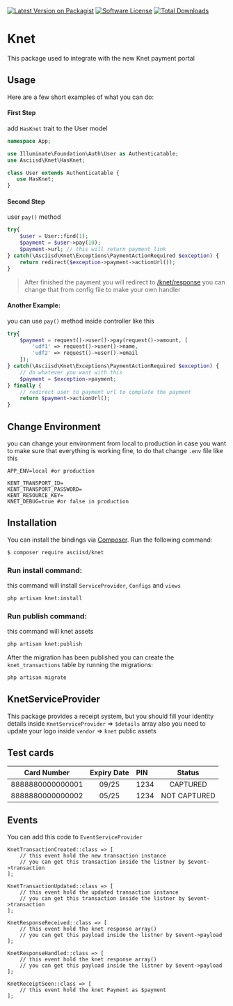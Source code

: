 [![Latest Version on Packagist][ico-version]][link-packagist]
[![Software License][ico-license]](LICENSE.md)
[![Total Downloads][ico-downloads]][link-downloads]

# Knet

This package used to integrate with the new Knet payment portal

## Usage

Here are a few short examples of what you can do:

#### First Step
add `HasKnet` trait to the User model
```php
namespace App;

use Illuminate\Foundation\Auth\User as Authenticatable;
use Asciisd\Knet\HasKnet;

class User extends Authenticatable {
   use HasKnet;
}
```

#### Second Step
user `pay()` method

```php
try{
    $user = User::find(1);
    $payment = $user->pay(10);
    $payment->url; // this will return payment link
} catch(\Asciisd\Knet\Exceptions\PaymentActionRequired $exception) {
    return redirect($exception->payment->actionUrl());
}
```

> After finished the payment you will redirect to [/knet/response]()
you can change that from config file to make your own handler

#### Another Example:
you can use `pay()` method inside controller like this
```php
try{
    $payment = request()->user()->pay(request()->amount, [
        'udf1' => request()->user()->name,
        'udf2' => request()->user()->email
    ]);
} catch(\Asciisd\Knet\Exceptions\PaymentActionRequired $exception) {
    // do whatever you want with this 
    $payment = $exception->payment;
} finally {
    // redirect user to payment url to complete the payment
    return $payment->actionUrl();
}
```

## Change Environment
you can change your environment from local to production in case you want to make sure that everything is working fine, to do that change `.env` file like this

```dotenv
APP_ENV=local #or production

KENT_TRANSPORT_ID=
KENT_TRANSPORT_PASSWORD=
KENT_RESOURCE_KEY=
KNET_DEBUG=true #or false in production
``` 

## Installation

You can install the bindings via [Composer](http://getcomposer.org/). Run the following command:

``` bash
$ composer require asciisd/knet
```

### Run install command:

this command will install `ServiceProvider`, `Configs` and `views`
``` bash
php artisan knet:install
```

### Run publish command:
this command will knet assets 
```bash
php artisan knet:publish
```

After the migration has been published you can create the `knet_transactions` table by running the migrations:
``` bash
php artisan migrate
```

## KnetServiceProvider
This package provides a receipt system, but you should fill your identity details inside `KnetServiceProvider` => `$details` array 
also you need to update your logo inside `vendor` => `knet` public assets

## Test cards
| Card Number      | Expiry Date  | PIN  |    Status     |
|------------------|:------------:|:-----|:-------------:|
| 8888880000000001 |    09/25     | 1234 |   CAPTURED    |
| 8888880000000002 |    05/25     | 1234 | NOT CAPTURED  |


## Events

You can add this code to `EventServiceProvider`
```
KnetTransactionCreated::class => [
    // this event hold the new transaction instance
    // you can get this transaction inside the listner by $event->transaction
];

KnetTransactionUpdated::class => [
    // this event hold the updated transaction instance
    // you can get this transaction inside the listner by $event->transaction
];

KnetResponseReceived::class => [
    // this event hold the knet response array()
    // you can get this payload inside the listner by $event->payload
];

KnetResponseHandled::class => [
    // this event hold the knet response array()
    // you can get this payload inside the listner by $event->payload
];

KnetReceiptSeen::class => [
    // this event hold the knet Payment as $payment
];
```

[ico-version]: https://img.shields.io/packagist/v/asciisd/knet.svg?style=flat
[ico-license]: https://img.shields.io/badge/license-MIT-brightgreen.svg?style=flat
[ico-status]: https://github.com/asciisd/knet/workflows/tests/badge.svg
[ico-scrutinizer]: https://img.shields.io/scrutinizer/coverage/g/asciisd/knet.svg?style=flat
[ico-code-quality]: https://img.shields.io/scrutinizer/g/asciisd/knet.svg?style=flat
[ico-downloads]: https://img.shields.io/packagist/dt/asciisd/knet.svg?style=flat

[link-packagist]: https://packagist.org/packages/asciisd/knet
[link-actions]: https://github.com/asciisd/knet/actions
[link-scrutinizer]: https://scrutinizer-ci.com/g/asciisd/knet/code-structure
[link-code-quality]: https://scrutinizer-ci.com/g/asciisd/knet
[link-downloads]: https://packagist.org/packages/asciisd/knet
[link-author]: https://github.com/asciisd
[link-contributors]: ../../contributors
